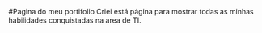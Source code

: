 #Pagina do meu portifolio
Criei está página para mostrar todas as minhas habilidades conquistadas na area de TI.
